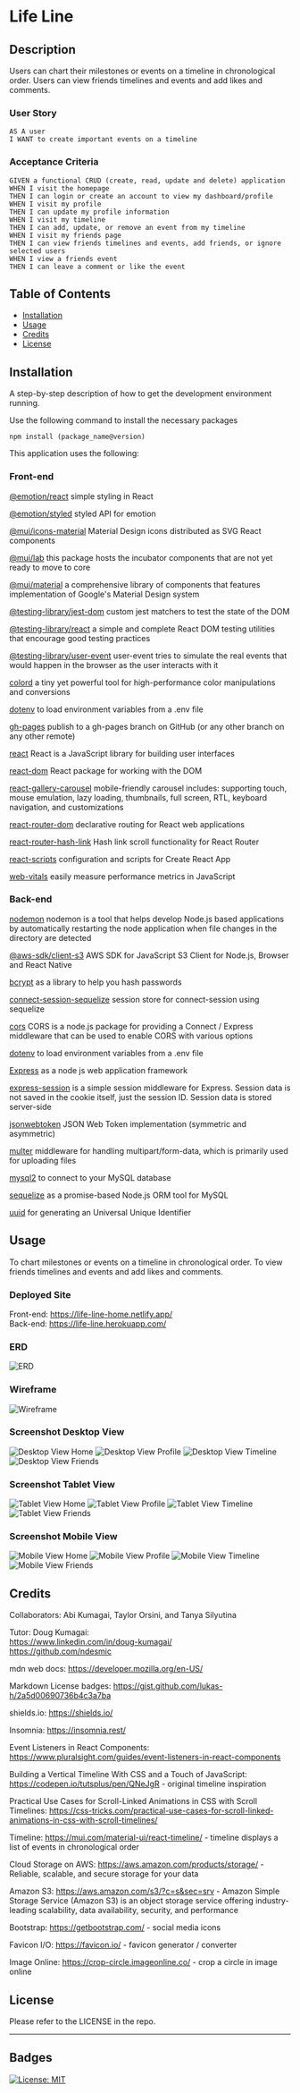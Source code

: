 # Life Line

## Description

Users can chart their milestones or events on a timeline in chronological order. Users can view friends timelines and events and add likes and comments.

### User Story

```
AS A user
I WANT to create important events on a timeline
```

### Acceptance Criteria

```
GIVEN a functional CRUD (create, read, update and delete) application
WHEN I visit the homepage
THEN I can login or create an account to view my dashboard/profile
WHEN I visit my profile
THEN I can update my profile information
WHEN I visit my timeline
THEN I can add, update, or remove an event from my timeline
WHEN I visit my friends page
THEN I can view friends timelines and events, add friends, or ignore selected users
WHEN I view a friends event
THEN I can leave a comment or like the event
```

## Table of Contents

- [Installation](#installation)
- [Usage](#usage)
- [Credits](#credits)
- [License](#license)

## Installation

A step-by-step description of how to get the development environment running.

Use the following command to install the necessary packages

```
npm install (package_name@version)
```

This application uses the following:

### Front-end

[@emotion/react](https://www.npmjs.com/package/@emotion/react) simple styling in React

[@emotion/styled](https://www.npmjs.com/package/@emotion/styled) styled API for emotion

[@mui/icons-material](https://www.npmjs.com/package/@mui/icons-material) Material Design icons distributed as SVG React components

[@mui/lab](https://www.npmjs.com/package/@mui/lab) this package hosts the incubator components that are not yet ready to move to core

[@mui/material](https://www.npmjs.com/package/@mui/material) a comprehensive library of components that features implementation of Google's Material Design system

[@testing-library/jest-dom](https://www.npmjs.com/package/@testing-library/jest-dom) custom jest matchers to test the state of the DOM

[@testing-library/react](https://www.npmjs.com/package/@testing-library/react) a simple and complete React DOM testing utilities that encourage good testing practices

[@testing-library/user-event](https://www.npmjs.com/package/@testing-library/user-event) user-event tries to simulate the real events that would happen in the browser as the user interacts with it

[colord](https://www.npmjs.com/package/colord) a tiny yet powerful tool for high-performance color manipulations and conversions

[dotenv](https://www.npmjs.com/package/dotenv) to load environment variables from a .env file

[gh-pages](https://www.npmjs.com/package/gh-pages) publish to a gh-pages branch on GitHub (or any other branch on any other remote)

[react](https://www.npmjs.com/package/react) React is a JavaScript library for building user interfaces

[react-dom](https://www.npmjs.com/package/react-dom) React package for working with the DOM

[react-gallery-carousel](https://www.npmjs.com/package/react-gallery-carousel) mobile-friendly carousel includes: supporting touch, mouse emulation, lazy loading, thumbnails, full screen, RTL, keyboard navigation, and customizations

[react-router-dom](https://www.npmjs.com/package/react-router-dom) declarative routing for React web applications

[react-router-hash-link](https://www.npmjs.com/package/react-router-hash-link) Hash link scroll functionality for React Router

[react-scripts](https://www.npmjs.com/package/react-scripts) configuration and scripts for Create React App

[web-vitals](https://www.npmjs.com/package/web-vitals) easily measure performance metrics in JavaScript
<br />

### Back-end

[nodemon](https://www.npmjs.com/package/nodemon) nodemon is a tool that helps develop Node.js based applications by automatically restarting the node application when file changes in the directory are detected

[@aws-sdk/client-s3](https://www.npmjs.com/package/@aws-sdk/client-s3) AWS SDK for JavaScript S3 Client for Node.js, Browser and React Native

[bcrypt](https://www.npmjs.com/package/bcrypt) as a library to help you hash passwords

[connect-session-sequelize](https://www.npmjs.com/package/connect-session-sequelize) session store for connect-session using sequelize

[cors](https://www.npmjs.com/package/cors) CORS is a node.js package for providing a Connect / Express middleware that can be used to enable CORS with various options

[dotenv](https://www.npmjs.com/package/dotenv) to load environment variables from a .env file

[Express](https://www.npmjs.com/package/express/v/4.16.4) as a node js web application framework

[express-session](https://www.npmjs.com/package/express-session) is a simple session middleware for Express. Session data is not saved in the cookie itself, just the session ID. Session data is stored server-side

[jsonwebtoken](https://www.npmjs.com/package/jsonwebtoken) JSON Web Token implementation (symmetric and asymmetric)

[multer](https://www.npmjs.com/package/multer) middleware for handling multipart/form-data, which is primarily used for uploading files

[mysql2](https://www.npmjs.com/package/mysql2) to connect to your MySQL database

[sequelize](https://sequelize.org/docs/v6/) as a promise-based Node.js ORM tool for MySQL

[uuid](https://www.npmjs.com/package/uuid) for generating an Universal Unique Identifier
<br />

## Usage

To chart milestones or events on a timeline in chronological order. To view friends timelines and events and add likes and comments.

### Deployed Site

Front-end: https://life-line-home.netlify.app/
<br />
Back-end: https://life-line.herokuapp.com/
<br />

### ERD
![ERD](./assets/images/life-line-erd.png)

### Wireframe
![Wireframe](./assets/images/wireframe-updated.png)

### Screenshot Desktop View
![Desktop View Home]()
![Desktop View Profile]()
![Desktop View Timeline]()
![Desktop View Friends]()

### Screenshot Tablet View
![Tablet View Home]()
![Tablet View Profile]()
![Tablet View Timeline]()
![Tablet View Friends]()

### Screenshot Mobile View
![Mobile View Home]()
![Mobile View Profile]()
![Mobile View Timeline]()
![Mobile View Friends]()

## Credits

Collaborators: Abi Kumagai, Taylor Orsini, and Tanya Silyutina

Tutor: Doug Kumagai:
<br />
https://www.linkedin.com/in/doug-kumagai/
<br />
https://github.com/ndesmic
<br />

mdn web docs: https://developer.mozilla.org/en-US/

Markdown License badges: https://gist.github.com/lukas-h/2a5d00690736b4c3a7ba

shields.io: https://shields.io/

Insomnia: https://insomnia.rest/

Event Listeners in React Components: https://www.pluralsight.com/guides/event-listeners-in-react-components

Building a Vertical Timeline With CSS and a Touch of JavaScript: https://codepen.io/tutsplus/pen/QNeJgR 
    - original timeline inspiration

Practical Use Cases for Scroll-Linked Animations in CSS with Scroll Timelines: https://css-tricks.com/practical-use-cases-for-scroll-linked-animations-in-css-with-scroll-timelines/

Timeline: https://mui.com/material-ui/react-timeline/ 
    - timeline displays a list of events in chronological order

Cloud Storage on AWS: https://aws.amazon.com/products/storage/ 
    - Reliable, scalable, and secure storage for your data

Amazon S3: https://aws.amazon.com/s3/?c=s&sec=srv
    - Amazon Simple Storage Service (Amazon S3) is an object storage service offering industry-leading scalability, data availability, security, and performance

Bootstrap: https://getbootstrap.com/
    - social media icons

Favicon I/O: https://favicon.io/
    - favicon generator / converter

Image Online: https://crop-circle.imageonline.co/
    - crop a circle in image online


## License

Please refer to the LICENSE in the repo.

---

## Badges

[![License: MIT](https://img.shields.io/badge/License-MIT-yellow.svg)](https://opensource.org/licenses/MIT)
